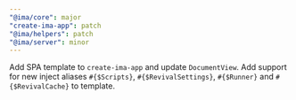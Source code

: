 ```yaml
---
"@ima/core": major
"create-ima-app": patch
"@ima/helpers": patch
"@ima/server": minor
---
```


Add SPA template to `create-ima-app` and update `DocumentView`. Add support for new inject aliases `#{$Scripts}`, `#{$RevivalSettings}`, `#{$Runner}` and `#{$RevivalCache}` to template.
